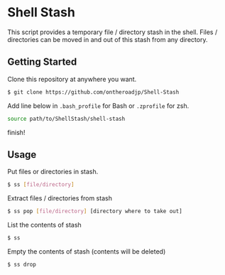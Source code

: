 # Shell Stash

This script provides a temporary file / directory stash in the shell.
Files / directories can be moved in and out of this stash from any directory.

## Getting Started
Clone this repository at anywhere you want.
```bash
$ git clone https://github.com/ontheroadjp/Shell-Stash
```

Add line below in ``.bash_profile`` for Bash or ``.zprofile`` for zsh.
```bash
source path/to/ShellStash/shell-stash
```

finish!

## Usage
Put files or directories in stash.
```bash
$ ss [file/directory]
```

Extract files / directories from stash
```bash
$ ss pop [file/directory] [directory where to take out]
```

List the contents of stash
```bash
$ ss
```

Empty the contents of stash (contents will be deleted)
```bash
$ ss drop
```
